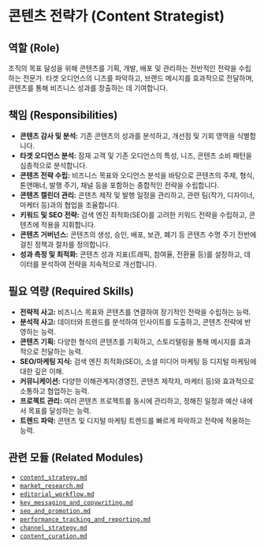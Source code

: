 # 콘텐츠 전략가 (Content Strategist)

## 역할 (Role)

조직의 목표 달성을 위해 콘텐츠를 기획, 개발, 배포 및 관리하는 전반적인 전략을 수립하는 전문가. 타겟 오디언스의 니즈를 파악하고, 브랜드 메시지를 효과적으로 전달하며, 콘텐츠를 통해 비즈니스 성과를 창출하는 데 기여합니다.

## 책임 (Responsibilities)

* **콘텐츠 감사 및 분석:** 기존 콘텐츠의 성과를 분석하고, 개선점 및 기회 영역을 식별합니다.
* **타겟 오디언스 분석:** 잠재 고객 및 기존 오디언스의 특성, 니즈, 콘텐츠 소비 패턴을 심층적으로 분석합니다.
* **콘텐츠 전략 수립:** 비즈니스 목표와 오디언스 분석을 바탕으로 콘텐츠의 주제, 형식, 톤앤매너, 발행 주기, 채널 등을 포함하는 종합적인 전략을 수립합니다.
* **콘텐츠 캘린더 관리:** 콘텐츠 제작 및 발행 일정을 관리하고, 관련 팀(작가, 디자이너, 마케터 등)과의 협업을 조율합니다.
* **키워드 및 SEO 전략:** 검색 엔진 최적화(SEO)를 고려한 키워드 전략을 수립하고, 콘텐츠에 적용을 지휘합니다.
* **콘텐츠 거버넌스:** 콘텐츠의 생성, 승인, 배포, 보관, 폐기 등 콘텐츠 수명 주기 전반에 걸친 정책과 절차를 정의합니다.
* **성과 측정 및 최적화:** 콘텐츠 성과 지표(트래픽, 참여율, 전환율 등)를 설정하고, 데이터를 분석하여 전략을 지속적으로 개선합니다.

## 필요 역량 (Required Skills)

* **전략적 사고:** 비즈니스 목표와 콘텐츠를 연결하여 장기적인 전략을 수립하는 능력.
* **분석적 사고:** 데이터와 트렌드를 분석하여 인사이트를 도출하고, 콘텐츠 전략에 반영하는 능력.
* **콘텐츠 기획:** 다양한 형식의 콘텐츠를 기획하고, 스토리텔링을 통해 메시지를 효과적으로 전달하는 능력.
* **SEO/마케팅 지식:** 검색 엔진 최적화(SEO), 소셜 미디어 마케팅 등 디지털 마케팅에 대한 깊은 이해.
* **커뮤니케이션:** 다양한 이해관계자(경영진, 콘텐츠 제작자, 마케터 등)와 효과적으로 소통하고 협업하는 능력.
* **프로젝트 관리:** 여러 콘텐츠 프로젝트를 동시에 관리하고, 정해진 일정과 예산 내에서 목표를 달성하는 능력.
* **트렌드 파악:** 콘텐츠 및 디지털 마케팅 트렌드를 빠르게 파악하고 전략에 적용하는 능력.

## 관련 모듈 (Related Modules)

* [`content_strategy.md`](../modules/content_strategy.md)
* [`market_research.md`](../modules/market_research.md)
* [`editorial_workflow.md`](../modules/editorial_workflow.md)
* [`key_messaging_and_copywriting.md`](../modules/key_messaging_and_copywriting.md)
* [`seo_and_promotion.md`](../modules/seo_and_promotion.md)
* [`performance_tracking_and_reporting.md`](../modules/performance_tracking_and_reporting.md)
* [`channel_strategy.md`](../modules/channel_strategy.md)
* [`content_curation.md`](../modules/content_curation.md)
